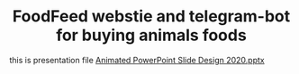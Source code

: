 <h1 align='center'> FoodFeed webstie and telegram-bot for buying animals foods </h1>

this is presentation file
[Animated PowerPoint Slide Design 2020.pptx](https://github.com/IqrorjonCoder/foodfeed/files/10047251/Animated.PowerPoint.Slide.Design.2020.pptx)
